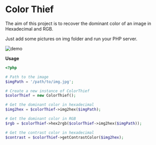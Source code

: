 # Color Thief

The aim of this project is to recover the dominant color of an image in Hexadecimal and RGB.

Just add some pictures on img folder and run your PHP server.

![demo](https://github.com/3PSY0N/colorThief/assets/78256817/84261c67-1540-472d-b717-fac02a9c51fa)

**Usage**
```php
<?php

# Path to the image
$imgPath = '/path/to/img.jpg';

# Create a new instance of ColorThief
$colorThief = new ColorThief();

# Get the dominant color in hexadecimal
$img2hex = $colorThief->img2hex($imgPath);

# Get the dominant color in RGB
$rgb = $colorThief->hex2rgb($colorThief->img2hex($imgPath));

# Get the contrast color in hexadecimal
$contrast = $colorThief->getContrastColor($img2hex);
```